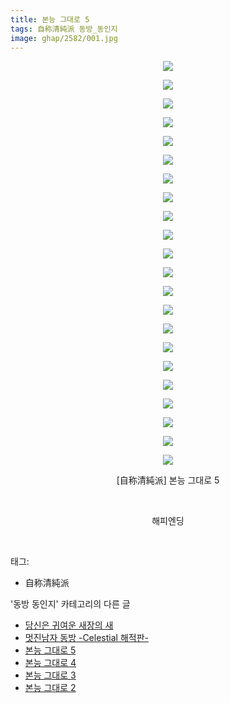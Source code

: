 ```yaml
---
title: 본능 그대로 5
tags: 自称清純派 동방_동인지
image: ghap/2582/001.jpg
---
```

<div class="article">
<p style="text-align: center; clear: none; float: none;"><img src="{{ site.nasurl }}/ghap/2582/001.jpg"/></p>
<p style="text-align: center; clear: none; float: none;"><img src="{{ site.nasurl }}/ghap/2582/002.jpg"/></p>
<p style="text-align: center; clear: none; float: none;"><img src="{{ site.nasurl }}/ghap/2582/003.jpg"/></p>
<p style="text-align: center; clear: none; float: none;"><img src="{{ site.nasurl }}/ghap/2582/004.jpg"/></p>
<p style="text-align: center; clear: none; float: none;"><img src="{{ site.nasurl }}/ghap/2582/005.jpg"/></p>
<p style="text-align: center; clear: none; float: none;"><img src="{{ site.nasurl }}/ghap/2582/006.jpg"/></p>
<p style="text-align: center; clear: none; float: none;"><img src="{{ site.nasurl }}/ghap/2582/007.jpg"/></p>
<p style="text-align: center; clear: none; float: none;"><img src="{{ site.nasurl }}/ghap/2582/008.jpg"/></p>
<p style="text-align: center; clear: none; float: none;"><img src="{{ site.nasurl }}/ghap/2582/009.jpg"/></p>
<p style="text-align: center; clear: none; float: none;"><img src="{{ site.nasurl }}/ghap/2582/010.jpg"/></p>
<p style="text-align: center; clear: none; float: none;"><img src="{{ site.nasurl }}/ghap/2582/011.jpg"/></p>
<p style="text-align: center; clear: none; float: none;"><img src="{{ site.nasurl }}/ghap/2582/012.jpg"/></p>
<p style="text-align: center; clear: none; float: none;"><img src="{{ site.nasurl }}/ghap/2582/013.jpg"/></p>
<p style="text-align: center; clear: none; float: none;"><img src="{{ site.nasurl }}/ghap/2582/014.jpg"/></p>
<p style="text-align: center; clear: none; float: none;"><img src="{{ site.nasurl }}/ghap/2582/015.jpg"/></p>
<p style="text-align: center; clear: none; float: none;"><img src="{{ site.nasurl }}/ghap/2582/016.jpg"/></p>
<p style="text-align: center; clear: none; float: none;"><img src="{{ site.nasurl }}/ghap/2582/017.jpg"/></p>
<p style="text-align: center; clear: none; float: none;"><img src="{{ site.nasurl }}/ghap/2582/018.jpg"/></p>
<p style="text-align: center; clear: none; float: none;"><img src="{{ site.nasurl }}/ghap/2582/019.jpg"/></p>
<p style="text-align: center; clear: none; float: none;"><img src="{{ site.nasurl }}/ghap/2582/020.jpg"/></p>
<p style="text-align: center; clear: none; float: none;"><img src="{{ site.nasurl }}/ghap/2582/021.jpg"/></p>
<p style="text-align: center; clear: none; float: none;"><img src="{{ site.nasurl }}/ghap/2582/022.jpg"/></p>
<p style="text-align: center; clear: none; float: none;">[自称清純派] 본능 그대로 5</p>
<p style="text-align: center; clear: none; float: none;"><br/></p>
<p style="text-align: center; clear: none; float: none;">해피엔딩</p>
<p><br/></p>
</div><div class="tagTrail">
<p>태그: </p>
<ul>
<li>自称清純派</li>
</ul>
</div><div class="another">
<p>'동방 동인지' 카테고리의 다른 글</p>
<ul>
<li><a href="/2016-10-14-ghap_2584">당신은 귀여운 새장의 새</a></li>
<li><a href="/2016-10-14-ghap_2583">멋진남자 동방 -Celestial 해적판-</a></li>
<li><a href="/2016-10-14-ghap_2582">본능 그대로 5</a></li>
<li><a href="/2016-10-14-ghap_2581">본능 그대로 4</a></li>
<li><a href="/2016-10-14-ghap_2580">본능 그대로 3</a></li>
<li><a href="/2016-10-14-ghap_2579">본능 그대로 2</a></li>
</ul>
</div><div class="cb_module cb_fluid">
<div class="cb_wrt cb_profile">
</div><!-- commentList close -->
</div>
